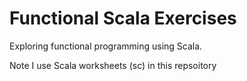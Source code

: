 Functional Scala Exercises
==========================
Exploring functional programming using Scala.

Note I use Scala worksheets (sc) in this repsoitory
